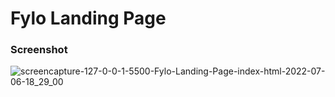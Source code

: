    
# Fylo Landing Page
 
   
### Screenshot

![screencapture-127-0-0-1-5500-Fylo-Landing-Page-index-html-2022-07-06-18_29_00](https://user-images.githubusercontent.com/76779409/177609206-1d7f6c28-da77-4765-8c6f-4bdf797fcbf4.png)
  
  
  
     
  
